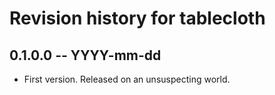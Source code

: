 # Revision history for tablecloth

## 0.1.0.0 -- YYYY-mm-dd

* First version. Released on an unsuspecting world.
